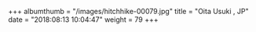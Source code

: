 +++
albumthumb = "/images/hitchhike-00079.jpg"
title = "Oita Usuki , JP"
date = "2018:08:13 10:04:47"
weight = 79
+++
